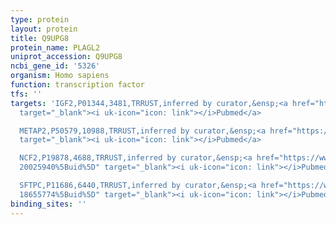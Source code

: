 ```yaml
---
type: protein
layout: protein
title: Q9UPG8
protein_name: PLAGL2
uniprot_accession: Q9UPG8
ncbi_gene_id: '5326'
organism: Homo sapiens
function: transcription factor
tfs: ''
targets: 'IGF2,P01344,3481,TRRUST,inferred by curator,&ensp;<a href="https://www.ncbi.nlm.nih.gov/pubmed/?term=11888928%5Buid%5D"
  target="_blank"><i uk-icon="icon: link"></i>Pubmed</a>

  METAP2,P50579,10988,TRRUST,inferred by curator,&ensp;<a href="https://www.ncbi.nlm.nih.gov/pubmed/?term=17462995%5Buid%5D"
  target="_blank"><i uk-icon="icon: link"></i>Pubmed</a>

  NCF2,P19878,4688,TRRUST,inferred by curator,&ensp;<a href="https://www.ncbi.nlm.nih.gov/pubmed/?term=17462995;
  20025940%5Buid%5D" target="_blank"><i uk-icon="icon: link"></i>Pubmed</a>

  SFTPC,P11686,6440,TRRUST,inferred by curator,&ensp;<a href="https://www.ncbi.nlm.nih.gov/pubmed/?term=17618602;
  18655774%5Buid%5D" target="_blank"><i uk-icon="icon: link"></i>Pubmed</a>'
binding_sites: ''
---
```


